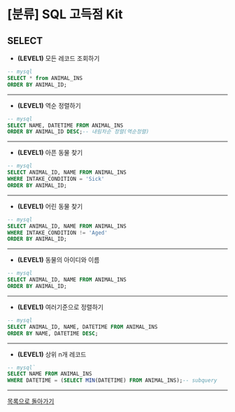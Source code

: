 # [분류] SQL 고득점 Kit

## SELECT
- __(LEVEL1)__ 모든 레코드 조회하기
```sql
-- mysql
SELECT * from ANIMAL_INS
ORDER BY ANIMAL_ID;
```
<hr>

- __(LEVEL1)__ 역순 정렬하기
```sql
-- mysql
SELECT NAME, DATETIME FROM ANIMAL_INS
ORDER BY ANIMAL_ID DESC;-- 내림차순 정렬(역순정렬)
```
<hr>

- __(LEVEL1)__ 아픈 동물 찾기
```sql
-- mysql
SELECT ANIMAL_ID, NAME FROM ANIMAL_INS
WHERE INTAKE_CONDITION = 'Sick'
ORDER BY ANIMAL_ID;
```
<hr>

- __(LEVEL1)__ 어린 동물 찾기
```sql
-- mysql
SELECT ANIMAL_ID, NAME FROM ANIMAL_INS
WHERE INTAKE_CONDITION != 'Aged'
ORDER BY ANIMAL_ID;
```
<hr>

- __(LEVEL1)__ 동물의 아이디와 이름
```sql
-- mysql
SELECT ANIMAL_ID, NAME FROM ANIMAL_INS
ORDER BY ANIMAL_ID;
```
<hr>

-  __(LEVEL1)__ 여러기준으로 정렬하기
```sql
-- mysql
SELECT ANIMAL_ID, NAME, DATETIME FROM ANIMAL_INS
ORDER BY NAME, DATETIME DESC;
```
<hr>

- __(LEVEL1)__ 상위 n개 레코드
```sql
-- mysql`
SELECT NAME FROM ANIMAL_INS
WHERE DATETIME = (SELECT MIN(DATETIME) FROM ANIMAL_INS);-- subquery
```
<hr>

[목록으로 돌아가기](https://github.com/ss-won/For-Coding-Test/blob/master/Programmers/sqlKit)


